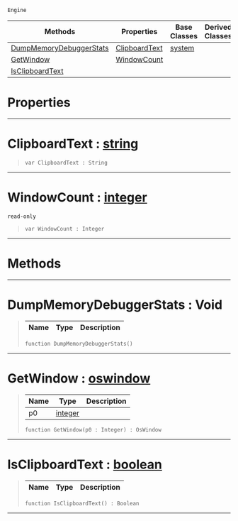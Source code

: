  `Engine`

|Methods|Properties|Base Classes|Derived Classes|
|---|---|---|---|
|[ DumpMemoryDebuggerStats](https://github.com/ZilchEngine/ZilchDocs/blob/master/code_reference/class_reference/osshell.markdown#dumpmemorydebuggerstats)|[ ClipboardText](https://github.com/ZilchEngine/ZilchDocs/blob/master/code_reference/class_reference/osshell.markdown#clipboardtext-zero-engin)|[system](https://github.com/ZilchEngine/ZilchDocs/blob/master/code_reference/class_reference/system.markdown)| |
|[ GetWindow](https://github.com/ZilchEngine/ZilchDocs/blob/master/code_reference/class_reference/osshell.markdown#getwindow-zero-engine-do)|[ WindowCount](https://github.com/ZilchEngine/ZilchDocs/blob/master/code_reference/class_reference/osshell.markdown#windowcount-zero-engine)| | |
|[ IsClipboardText](https://github.com/ZilchEngine/ZilchDocs/blob/master/code_reference/class_reference/osshell.markdown#isclipboardtext-zero-eng)| | | |


 #  Properties


---  
 #  ClipboardText : [string](https://github.com/ZilchEngine/ZilchDocs/blob/master/code_reference/nada_base_types/string.markdown)

> 
> ``` lang=cpp, name=Nada
> var ClipboardText : String


---  
 #  WindowCount : [integer](https://github.com/ZilchEngine/ZilchDocs/blob/master/code_reference/nada_base_types/integer.markdown)

 `read-only`

> 
> ``` lang=cpp, name=Nada
> var WindowCount : Integer


---  
 #  Methods


---  
 #  DumpMemoryDebuggerStats : Void

> 
> |Name|Type|Description|
> |---|---|---|
> ``` lang=cpp, name=Nada
> function DumpMemoryDebuggerStats()
> ``` 


---  
 #  GetWindow : [oswindow](https://github.com/ZilchEngine/ZilchDocs/blob/master/code_reference/class_reference/oswindow.markdown)

> 
> |Name|Type|Description|
> |---|---|---|
> |p0|[integer](https://github.com/ZilchEngine/ZilchDocs/blob/master/code_reference/nada_base_types/integer.markdown)| |
> ``` lang=cpp, name=Nada
> function GetWindow(p0 : Integer) : OsWindow
> ``` 


---  
 #  IsClipboardText : [boolean](https://github.com/ZilchEngine/ZilchDocs/blob/master/code_reference/nada_base_types/boolean.markdown)

> 
> |Name|Type|Description|
> |---|---|---|
> ``` lang=cpp, name=Nada
> function IsClipboardText() : Boolean
> ``` 


---  
 

 